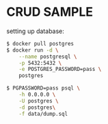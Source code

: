 CRUD SAMPLE
===========

setting up database:
```sh
$ docker pull postgres
$ docker run -d \
    --name postgresql \
    -p 5432:5432 \
    -e POSTGRES_PASSWORD=pass \
    postgres

$ PGPASSWORD=pass psql \
    -h 0.0.0.0 \
    -U postgres \
    -d postgres\
    -f data/dump.sql
```
